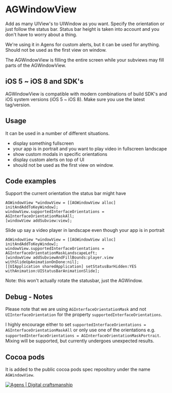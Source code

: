 AGWindowView 
============

Add as many UIView's to UIWindow as you want. Specify the orientation or just follow the status bar. Status bar height is taken into account and you don't have to worry about a thing. 

We're using it in Agens for custom alerts, but it can be used for anything. Should not be used as the first view on window.

The AGWindowView is filling the entire screen while your subviews may fill parts of the AGWindowView. 

iOS 5 ~ iOS 8 and SDK's
-----------------------
AGWindowView is compatible with modern combinations of build SDK's and iOS system versions (iOS 5 ~ iOS 8). Make sure you use the latest tag/version.


Usage
------

It can be used in a number of different situations.

- display something fullscreen
- your app is in portrait and you want to play video in fullscreen landscape
- show custom modals in specific orientations
- display custom alerts on top of UI
- should not be used as the first view on window.

Code examples
-------

Support the current orientation the status bar might have

    AGWindowView *windowView = [[AGWindowView alloc] initAndAddToKeyWindow];
    windowView.supportedInterfaceOrientations = AGInterfaceOrientationMaskAll;
    [windowView addSubview:view];
    
Slide up say a video player in landscape even though your app is in portrait

    AGWindowView *windowView = [[AGWindowView alloc] initAndAddToKeyWindow];
    windowView.supportedInterfaceOrientations = AGInterfaceOrientationMaskLandscapeLeft;
    [windowView addSubviewAndFillBounds:player.view withSlideUpAnimationOnDone:nil];
    [[UIApplication sharedApplication] setStatusBarHidden:YES withAnimation:UIStatusBarAnimationSlide];

Note: this won't actually rotate the statusbar, just the AGWindow. 

Debug - Notes
-----

Please note that we are using `AGInterfaceOrientationMask` and not `UIInterfaceOrientation` for the property `supportedInterfaceOrientations`.

I highly encourage either to set `supportedInterfaceOrientations = AGInterfaceOrientationMaskAll` or only use one of the orientations e.g. `supportedInterfaceOrientations = AGInterfaceOrientationMaskPortrait`. Mixing will be supported, but currently undergoes unexpected results.

Cocoa pods
-------
    
It is added to the public cocoa pods spec repository under the name `AGWindowView`.
    
[![Agens | Digital craftsmanship](http://static.agens.no/images/agens_logo_w_slogan_avenir_small.png)](http://agens.no/)
